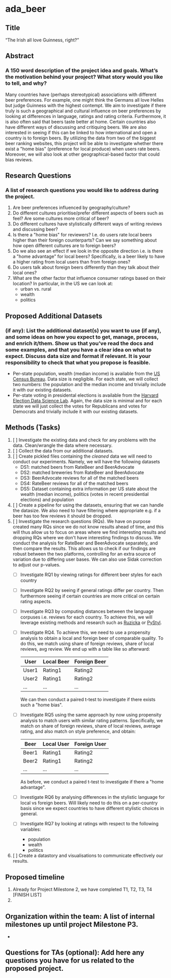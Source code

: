 # ada_beer

## Title
“The Irish all love Guinness, right?”

## Abstract
### A 150 word description of the project idea and goals. What’s the motivation behind your project? What story would you like to tell, and why?
Many countries have (perhaps stereotypical) associations with different beer preferences. For example, one might think the Germans all love Helles but judge Guinness with the highest contempt. We aim to investigate if there truly is such a geographical and cultural influence on beer preferences by looking at differences in language, ratings and rating criteria. Furthermore, it is also often said that beers taste better at home. Certain countries also have different ways of discussing and critiquing beers. We are also interested in seeing if this can be linked to how international and open a country is to foreign beers. By utilizing the data from two of the biggest beer ranking websites, this project will be able to investigate whether there exist a "home bias" (preference for local produce) when users rate beers. Moreover, we will also look at other geographical-based factor that could bias reviews.

<!-- Why ? How?


Since geographical data is available for both breweries and users, it should be possible to test  whether there is substantive geographical variation in beer preferences and in the type of language used in reviews. It would be very interesting to test rural vs urban differences by incorporating census data e.g. US census data https://data.census.gov/cedsci/. This immediately lends itself to further extensions with other variables of interest e.g. one can investigate the relationship with political leanings, average wealth, alcohol laws etc. -->

## Research Questions
### A list of research questions you would like to address during the project.
1. Are beer preferences influenced by geography/culture?
2. Do different cultures prioritise/prefer different aspects of beers such as feel? Are some cultures more critical of beer?
3. Do different cultures have stylistically different ways of writing reviews and discussing beer?
4. Is there a "home bias" for reviewers? I.e. do users rate local beers higher than their foreign counterparts? Can we say something about how open different cultures are to foreign beers?
5. Do we also see an effect if we look in the opposite direction i.e. is there a "home advantage" for local beers? Specifically, is a beer likely to have a higher rating from local users than from foreign ones?
6. Do users talk about foreign beers differently than they talk about their local ones?
7. What are the other factor that influence consumer ratings based on their location? In particular, in the US we can look at:
    - urban vs. rural
    - wealth
    - politics

## Proposed Additional Datasets
### (if any): List the additional dataset(s) you want to use (if any), and some ideas on how you expect to get, manage, process, and enrich it/them. Show us that you’ve read the docs and some examples, and that you have a clear idea on what to expect. Discuss data size and format if relevant. It is your responsibility to check that what you propose is feasible.
- Per-state population, wealth (median income) is available from the [US Census Bureau](https://data.census.gov/cedsci/). Data size is negligible. For each state, we will collect two numbers: the population and the median income and trivially include it with our existing datasets.
- Per-state voting in presidental elections is available from the [Harvard Election Data Science Lab](https://dataverse.harvard.edu/dataset.xhtml?persistentId=doi:10.7910/DVN/42MVDX). Again, the data size is minimal and for each state we will just collect the votes for Republicans and votes for Democrats and trivially include it with our existing datasets.

## Methods (Tasks)
1. [ ] Investigate the existing data and check for any problems with the data. Clean/wrangle the data where necessary.
2. [ ] Collect the data from our additional datasets.
3. [ ] Create pickled files containing the _cleaned_ data we will need to conduct our experiments. Namely, we will have the following datasets
    - DS1: matched beers from RateBeer and BeerAdvocate
    - DS2: matched breweries from RateBeer and BeerAdvocate
    - DS3: BeerAdvocate reviews for all of the matched beers
    - DS4: RateBeer reviews for all of the matched beers
    - DS5: Dataset containing extra information per US state about the wealth (median income), politics (votes in recent presidential elections) and population
4. [ ] Create a pipeline for using the datasets, ensuring that we can handle the datasize. We also need to have filtering where appropriate e.g. if a beer has too few reviews it should be dropped.
5. [ ] Investigate the research questions (RQs). We have on purpose created many RQs since we do not know results ahead of time, and this will thus allow us to focus on areas where we find interesting results and dropping RQs where we don't have interesting findings to discuss. We conduct the analysis for RateBeer and BeerAdvocate separately, and then compare the results. This allows us to check if our findings are robust between the two platforms, controlling for an extra source of variation due to differing user bases. We can also use Sidak correction to adjust our p-values.
    - [ ] Investigate RQ1 by viewing ratings for different beer styles for each country
    - [ ] Investigate RQ2 by seeing if general ratings differ per country. Then furthermore seeing if certain countries are more critical on certain rating aspects.
    - [ ] Investigate RQ3 by computing distances between the language corpuses i.e. reviews for each country. To achieve this, we will leverage existing methods and research such as [Ruzicka](https://github.com/mikekestemont/ruzicka) or [PyStyl](https://github.com/mikekestemont/pystyl).
    - [ ] Investigate RQ4. To achieve this, we need to use a propensity analysis to obtain a local and foreign beer of comparable quality. To do this, we match using share of foreign reviews, share of local reviews, avg review. We end up with a table like so afterward:

        | User | Local Beer | Foreign Beer |
        | --- | --- | --- |
        | User1 | Rating1 | Rating2 |
        | User2 | Rating1 | Rating2 |
        | ... | ... | ... |
        
        We can then conduct a paired t-test to investigate if there exists such a "home bias".
    - [ ] Investigate RQ5 using the same approach by now using propensity analysis to match users with similar rating patterns. Specifically, we match on share of foreign reviews, share of local reviews, average rating, and also match on style preference, and obtain:

        | Beer | Local User | Foreign User |
        | --- | --- | --- |
        | Beer1 | Rating1 | Rating2 |
        | Beer2 | Rating1 | Rating2 |
        | ... | ... | ... |

        As before, we conduct a paired t-test to investigate if there a "home advantage".
    - [ ] Investigate RQ6 by analysing differences in the stylistic language for local vs foreign beers. Will likely need to do this on a per-country basis since we expect countries to have different stylistic choices in general.
    - [ ] Investigate RQ7 by looking at ratings with respect to the following variables:
        - population
        - wealth
        - politics
6. [ ] Create a datastory and visualisations to communicate effectively our results.
        

## Proposed timeline
1. Already for Project Milestone 2, we have completed T1, T2, T3, T4 [FINISH LIST]
2. 

## Organization within the team: A list of internal milestones up until project Milestone P3.
- 

## Questions for TAs (optional): Add here any questions you have for us related to the proposed project.
